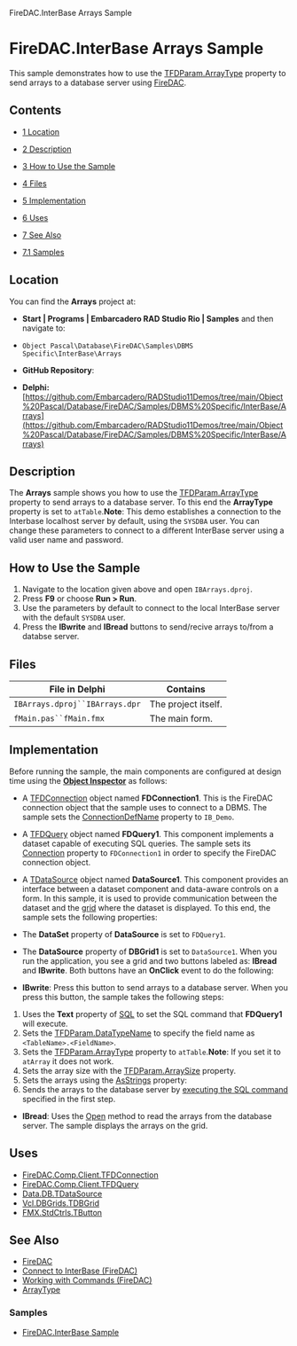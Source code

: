 FireDAC.InterBase Arrays Sample[]()
# FireDAC.InterBase Arrays Sample 


This sample demonstrates how to use the [TFDParam.ArrayType](http://docwiki.embarcadero.com/Libraries/en/FireDAC.Stan.Param.TFDParam.ArrayType) property to send arrays to a database server using [FireDAC](http://docwiki.embarcadero.com/RADStudio/en/FireDAC).
## Contents



* [1 Location](#Location)
* [2 Description](#Description)
* [3 How to Use the Sample](#How_to_Use_the_Sample)
* [4 Files](#Files)
* [5 Implementation](#Implementation)
* [6 Uses](#Uses)
* [7 See Also](#See_Also)

* [7.1 Samples](#Samples)


## Location 

You can find the **Arrays** project at:
* **Start | Programs | Embarcadero RAD Studio Rio | Samples** and then navigate to:

* `Object Pascal\Database\FireDAC\Samples\DBMS Specific\InterBase\Arrays`

* **GitHub Repository**:

* **Delphi:**[https://github.com/Embarcadero/RADStudio11Demos/tree/main/Object%20Pascal/Database/FireDAC/Samples/DBMS%20Specific/InterBase/Arrays](https://github.com/Embarcadero/RADStudio11Demos/tree/main/Object%20Pascal/Database/FireDAC/Samples/DBMS%20Specific/InterBase/Arrays)

## Description 

The **Arrays** sample shows you how to use the [TFDParam.ArrayType](http://docwiki.embarcadero.com/Libraries/en/FireDAC.Stan.Param.TFDParam.ArrayType) property to send arrays to a database server. To this end the **ArrayType** property is set to `atTable`.**Note**: This demo establishes a connection to the Interbase localhost server by default, using the `SYSDBA` user. You can change these parameters to connect to a different InterBase server using a valid user name and password. 
## How to Use the Sample 


1.  Navigate to the location given above and open `IBArrays.dproj`.
2.  Press **F9** or choose **Run > Run**.
3.  Use the parameters by default to connect to the local InterBase server with the default `SYSDBA` user.
4.  Press the **IBwrite** and **IBread** buttons to send/recive arrays to/from a databse server.

## Files 



| File in Delphi               | Contains          |
|------------------------------|-------------------|
|`IBArrays.dproj``IBArrays.dpr`|The project itself.|
|`fMain.pas``fMain.fmx`        |The main form.     |


## Implementation 

Before running the sample, the main components are configured at design time using the **[Object Inspector](http://docwiki.embarcadero.com/RADStudio/en/Object_Inspector)** as follows:
*  A [TFDConnection](http://docwiki.embarcadero.com/Libraries/en/FireDAC.Comp.Client.TFDConnection) object named **FDConnection1**. This is the FireDAC connection object that the sample uses to connect to a DBMS. The sample sets the [ConnectionDefName](http://docwiki.embarcadero.com/Libraries/en/FireDAC.Comp.Client.TFDCustomConnection.ConnectionDefName) property to `IB_Demo`.

*  A [TFDQuery](http://docwiki.embarcadero.com/Libraries/en/FireDAC.Comp.Client.TFDQuery) object named **FDQuery1**. This component implements a dataset capable of executing SQL queries. The sample sets its [Connection](http://docwiki.embarcadero.com/Libraries/en/FireDAC.Comp.Client.TFDRdbmsDataSet.Connection) property to `FDConnection1` in order to specify the FireDAC connection object.

*  A [TDataSource](http://docwiki.embarcadero.com/Libraries/en/Data.DB.TDataSource) object named **DataSource1**. This component provides an interface between a dataset component and data-aware controls on a form. In this sample, it is used to provide communication between the dataset and the [grid](http://docwiki.embarcadero.com/Libraries/en/Vcl.DBGrids.TDBGrid) where the dataset is displayed. To this end, the sample sets the following properties:

*  The **DataSet** property of **DataSource** is set to `FDQuery1`.
*  The **DataSource** property of **DBGrid1** is set to `DataSource1`.
When you run the application, you see a grid and two buttons labeled as: **IBread** and **IBwrite**. Both buttons have an **OnClick** event to do the following:
* **IBwrite**:
 Press this button to send arrays to a database server. When you press this button, the sample takes the following steps:
1.  Uses the **Text** property of [SQL](http://docwiki.embarcadero.com/Libraries/en/FireDAC.Comp.Client.TFDQuery.SQL) to set the SQL command that **FDQuery1** will execute.
2.  Sets the [TFDParam.DataTypeName](http://docwiki.embarcadero.com/Libraries/en/FireDAC.Stan.Param.TFDParam.DataTypeName) to specify the field name as `<TableName>.<FieldName>`.
3.  Sets the [TFDParam.ArrayType](http://docwiki.embarcadero.com/Libraries/en/FireDAC.Stan.Param.TFDParam.ArrayType) property to `atTable`.**Note**: If you set it to `atArray` it does not work.
4.  Sets the array size with the [TFDParam.ArraySize](http://docwiki.embarcadero.com/Libraries/en/FireDAC.Stan.Param.TFDParam.ArraySize) property.
5.  Sets the arrays using the [AsStrings](http://docwiki.embarcadero.com/Libraries/en/FireDAC.Stan.Param.TFDMacro.AsString) property:
6.  Sends the arrays to the database server by [executing the SQL command](http://docwiki.embarcadero.com/Libraries/en/FireDAC.Comp.Client.TFDCustomQuery.ExecSQL) specified in the first step.

* **IBread**:
 Uses the [Open](http://docwiki.embarcadero.com/Libraries/en/FireDAC.Comp.Client.TFDRdbmsDataSet.Open) method to read the arrays from the database server. The sample displays the arrays on the grid.
## Uses 


* [FireDAC.Comp.Client.TFDConnection](http://docwiki.embarcadero.com/Libraries/en/FireDAC.Comp.Client.TFDConnection)
* [FireDAC.Comp.Client.TFDQuery](http://docwiki.embarcadero.com/Libraries/en/FireDAC.Comp.Client.TFDQuery)
* [Data.DB.TDataSource](http://docwiki.embarcadero.com/Libraries/en/Data.DB.TDataSource)
* [Vcl.DBGrids.TDBGrid](http://docwiki.embarcadero.com/Libraries/en/Vcl.DBGrids.TDBGrid)
* [FMX.StdCtrls.TButton](http://docwiki.embarcadero.com/Libraries/en/FMX.StdCtrls.TButton)

## See Also 


* [FireDAC](http://docwiki.embarcadero.com/RADStudio/en/FireDAC)
* [Connect to InterBase (FireDAC)](http://docwiki.embarcadero.com/RADStudio/en/Connect_to_InterBase_(FireDAC))
* [Working with Commands (FireDAC)](http://docwiki.embarcadero.com/RADStudio/en/Working_with_Commands_(FireDAC))
* [ArrayType](http://docwiki.embarcadero.com/Libraries/en/FireDAC.Stan.Param.TFDParam.ArrayType)

### Samples 


* [FireDAC.InterBase Sample](http://docwiki.embarcadero.com/CodeExamples/en/FireDAC.InterBase_Sample)





